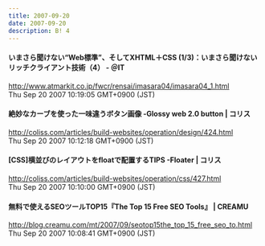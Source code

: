 ```yaml
---
title: 2007-09-20
date: 2007-09-20
description: B! 4
---
```


####  いまさら聞けない“Web標準”、そしてXHTML＋CSS (1/3)：いまさら聞けないリッチクライアント技術（4） - ＠IT
http://www.atmarkit.co.jp/fwcr/rensai/imasara04/imasara04_1.html<br>
Thu Sep 20 2007 10:19:05 GMT+0900 (JST)<br>


####   絶妙なカーブを使った一味違うボタン画像 -Glossy web 2.0 button | コリス
http://coliss.com/articles/build-websites/operation/design/424.html<br>
Thu Sep 20 2007 10:12:18 GMT+0900 (JST)<br>


####   [CSS]横並びのレイアウトをfloatで配置するTIPS -Floater | コリス
http://coliss.com/articles/build-websites/operation/css/427.html<br>
Thu Sep 20 2007 10:10:00 GMT+0900 (JST)<br>


#### 無料で使えるSEOツールTOP15『The Top 15 Free SEO Tools』 | CREAMU
http://blog.creamu.com/mt/2007/09/seotop15the_top_15_free_seo_to.html<br>
Thu Sep 20 2007 10:08:41 GMT+0900 (JST)<br>


